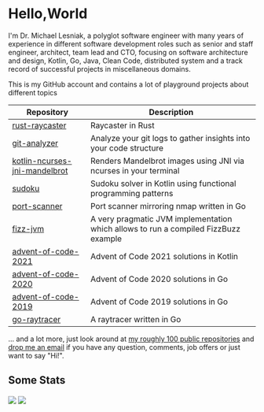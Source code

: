 # Hello,World

I'm Dr. Michael Lesniak, a polyglot software engineer with many years of experience in different software development roles such as senior and staff engineer, architect, team lead and CTO, focusing on software architecture and design, Kotlin, Go, Java, Clean Code, distributed system and a track record of successful projects in miscellaneous domains.

This is my GitHub account and contains a lot of playground projects about different topics

| Repository                                                                                 | Description                                                                         |
|--------------------------------------------------------------------------------------------|-------------------------------------------------------------------------------------|
| [rust-raycaster](https://github.com/mlesniak/rust-raycaster)                               | Raycaster in Rust                                                                   |
| [git-analyzer](https://github.com/mlesniak/git-analyzer)                                   | Analyze your git logs to gather insights into your code structure                   |
| [kotlin-ncurses-jni-mandelbrot](https://github.com/mlesniak/kotlin-ncurses-jni-mandelbrot) | Renders Mandelbrot images using JNI via ncurses in your terminal                    |
| [sudoku](https://github.com/mlesniak/sudoku)                                               | Sudoku solver in Kotlin using functional programming patterns                       |
| [port-scanner](https://github.com/mlesniak/port-scanner)                                   | Port scanner mirroring nmap written in Go                                           |
| [fizz-jvm](https://github.com/mlesniak/fizz-jvm)                                           | A very pragmatic JVM implementation which allows to run a compiled FizzBuzz example |
| [advent-of-code-2021](https://github.com/mlesniak/advent-of-code-2021)                     | Advent of Code 2021 solutions in Kotlin                                             |      
| [advent-of-code-2020](https://github.com/mlesniak/advent-of-code-2020)                     | Advent of Code 2020 solutions in Go                                                 |
| [advent-of-code-2019](https://github.com/mlesniak/advent-of-code-2019)                     | Advent of Code 2019 solutions in Go                                                 |
| [go-raytracer](https://github.com/mlesniak/go-raytracer)                                   | A raytracer written in Go                                                           |

... and a lot more, just look around at [my roughly 100 public repositories](https://github.com/mlesniak?tab=repositories) and [drop me an email](mailto:mail@mlesniak.com) if you have any question, comments, job offers or just want to say "Hi!". 

## Some Stats

<div>
<img align="center" src="https://github-readme-stats.vercel.app/api/top-langs/?username=mlesniak" />
<img align="center" src="https://github-readme-stats.vercel.app/api?username=mlesniak&show_icons=true&line_height=27&count_private=true"/>
</div>

